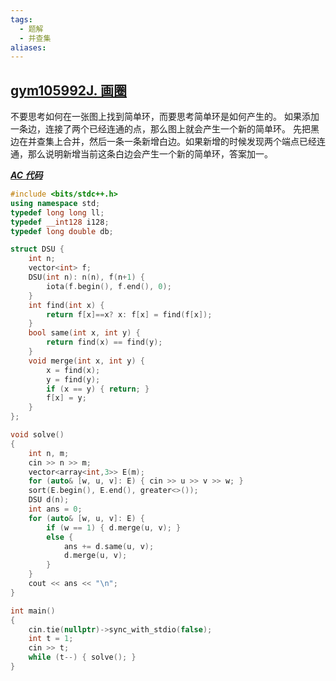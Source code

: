 ```yaml
---
tags:
  - 题解
  - 并查集
aliases:
---
```

## [gym105992J. 画圈](https://codeforces.com/gym/105992/problem/J)

不要思考如何在一张图上找到简单环，而要思考简单环是如何产生的。
如果添加一条边，连接了两个已经连通的点，那么图上就会产生一个新的简单环。
先把黑边在并查集上合并，然后一条一条新增白边。如果新增的时候发现两个端点已经连通，那么说明新增当前这条白边会产生一个新的简单环，答案加一。

[***AC 代码***](https://codeforces.com/gym/105992/submission/328386917)

```cpp
#include <bits/stdc++.h>
using namespace std;
typedef long long ll;
typedef __int128 i128;
typedef long double db;

struct DSU {
    int n;
    vector<int> f;
    DSU(int n): n(n), f(n+1) {
        iota(f.begin(), f.end(), 0);
    }
    int find(int x) {
        return f[x]==x? x: f[x] = find(f[x]);
    }
    bool same(int x, int y) {
        return find(x) == find(y);
    }
    void merge(int x, int y) {
        x = find(x);
        y = find(y);
        if (x == y) { return; }
        f[x] = y;
    }
};

void solve()
{
	int n, m;
    cin >> n >> m;
    vector<array<int,3>> E(m);
    for (auto& [w, u, v]: E) { cin >> u >> v >> w; }
    sort(E.begin(), E.end(), greater<>());
    DSU d(n);
    int ans = 0;
    for (auto& [w, u, v]: E) {
        if (w == 1) { d.merge(u, v); }
        else {
            ans += d.same(u, v);
            d.merge(u, v);
        }
    }
    cout << ans << "\n";
}

int main()
{
	cin.tie(nullptr)->sync_with_stdio(false);
	int t = 1;
	cin >> t;
	while (t--) { solve(); }
}
```
